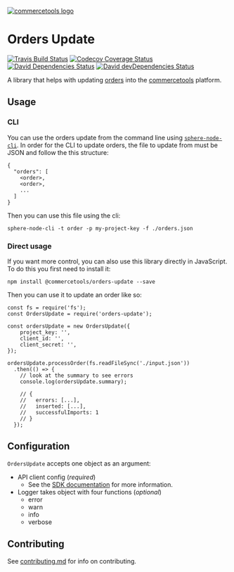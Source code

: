[![commercetools logo][commercetools-icon]][commercetools]

# Orders Update
[![Travis Build Status][travis-icon]][travis]
[![Codecov Coverage Status][codecov-icon]][codecov]
[![David Dependencies Status][david-icon]][david]
[![David devDependencies Status][david-dev-icon]][david-dev]

A library that helps with updating [orders](https://dev.commercetools.com/http-api-projects-orders.html) into the [commercetools] platform.

## Usage

### CLI

You can use the orders update from the command line using [`sphere-node-cli`](https://github.com/sphereio/sphere-node-cli).
In order for the CLI to update orders, the file to update from must be JSON and follow the this structure:
```
{
  "orders": [
    <order>,
    <order>,
    ...
  ]
}
```
Then you can use this file using the cli:
```
sphere-node-cli -t order -p my-project-key -f ./orders.json
```

### Direct usage

If you want more control, you can also use this library directly in JavaScript. To do this you first need to install it:
```
npm install @commercetools/orders-update --save
```
Then you can use it to update an order like so:
```
const fs = require('fs');
const OrdersUpdate = require('orders-update');

const ordersUpdate = new OrdersUpdate({
    project_key: '',
    client_id: '',
    client_secret: '',
});

ordersUpdate.processOrder(fs.readFileSync('./input.json'))
  .then(() => {
    // look at the summary to see errors
    console.log(ordersUpdate.summary);

    // {
    //   errors: [...],
    //   inserted: [...],
    //   successfulImports: 1
    // }
  });
```

## Configuration
`OrdersUpdate` accepts one object as an argument:
- API client config (_required_)
  - See the [SDK documentation](http://sphereio.github.io/sphere-node-sdk/classes/SphereClient.html) for more information.
- Logger takes object with four functions (_optional_)
  - error
  - warn
  - info
  - verbose

## Contributing
See [contributing.md](contributing.md) for info on contributing.

[commercetools]: https://commercetools.com/
[commercetools-icon]: https://cdn.rawgit.com/commercetools/press-kit/master/PNG/72DPI/CT%20logo%20horizontal%20RGB%2072dpi.png
[travis]: https://travis-ci.org/commercetools/orders-update
[travis-icon]: https://img.shields.io/travis/commercetools/orders-update/master.svg?style=flat-square
[codecov]: https://codecov.io/gh/commercetools/orders-update
[codecov-icon]: https://img.shields.io/codecov/c/github/commercetools/orders-update.svg?style=flat-square
[david]: https://david-dm.org/commercetools/orders-update
[david-icon]: https://img.shields.io/david/commercetools/orders-update.svg?style=flat-square
[david-dev]: https://david-dm.org/commercetools/orders-update?type=dev
[david-dev-icon]: https://img.shields.io/david/dev/commercetools/orders-update.svg?style=flat-square
